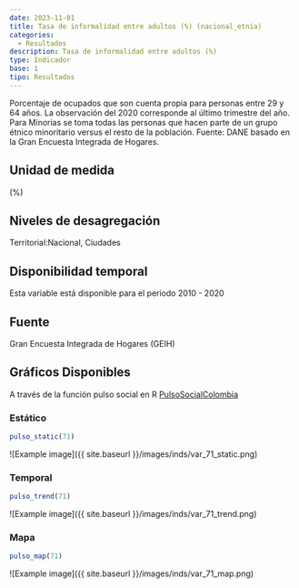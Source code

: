 ```yaml
---
date: 2023-11-01
title: Tasa de informalidad entre adultos (%) (nacional_etnia)
categories:
  - Resultados
description: Tasa de informalidad entre adultos (%)
type: Indicador
base: 1
tipo: Resultados
--- 
```


Porcentaje de ocupados que son cuenta propia para personas entre 29 y  64 años. La observación del 2020 corresponde al último trimestre del año. Para Minorias se toma todas las personas que hacen parte de un grupo étnico minoritario versus el resto de la población.
Fuente: DANE basado en la Gran Encuesta Integrada de Hogares.

## Unidad de medida
(%)

## Niveles de desagregación
Territorial:Nacional, Ciudades

## Disponibilidad temporal
Esta variable está disponible para el periodo 2010 - 2020

## Fuente
Gran Encuesta Integrada de Hogares (GEIH)

## Gráficos Disponibles

A través de la función pulso social en R [PulsoSocialColombia](https://github.com/pulsosocialcolombia/PulsoSocialColombia)

### Estático

``` R
pulso_static(71)
```

![Example image]({{ site.baseurl }}/images/inds/var_71_static.png)

### Temporal

``` R
pulso_trend(71)
```

![Example image]({{ site.baseurl }}/images/inds/var_71_trend.png)

### Mapa

``` R
pulso_map(71)
```

![Example image]({{ site.baseurl }}/images/inds/var_71_map.png)